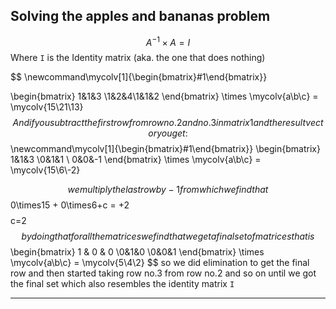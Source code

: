 ## Solving the apples and bananas problem

$$
A^{-1} \times A = I
$$
Where  `I` is the Identity matrix (aka. the one that does nothing)

$$
 \newcommand\mycolv[1]{\begin{bmatrix}#1\end{bmatrix}}

\begin{bmatrix} 1&1&3 \\1&2&4\\1&1&2 \end{bmatrix}
\times
\mycolv{a\\b\\c} = \mycolv{15\\21\\13}
$$
And if you subtract the first row from row no.2 and no.3 in matrix 1 and the result vector you get: 
$$
 \newcommand\mycolv[1]{\begin{bmatrix}#1\end{bmatrix}}
\begin{bmatrix} 1&1&3 \\0&1&1 \\ 0&0&-1 \end{bmatrix} 
\times \mycolv{a\\b\\c} = \mycolv{15\\6\\-2}

$$
we multiply the last row by -1 
from which we find that 
$$
0\times15 + 0\times6+c = +2
$$
$$
c=2
$$
by doing that for all the matrices we find that we get a final set of matrices that is
$$
\begin{bmatrix} 1 & 0 & 0 \\0&1&0 \\0&0&1 \end{bmatrix} \times \mycolv{a\\b\\c} = \mycolv{5\\4\\2}
$$
so we did elimination to get the final row and then started taking row no.3 from row no.2 and so on until we got the final set which also resembles the identity matrix `I`

___ 